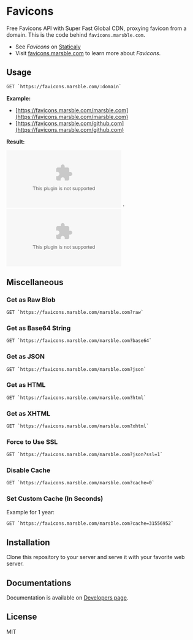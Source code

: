 Favicons
========

Free Favicons API with Super Fast Global CDN, proxying favicon from a domain. This is the code behind `favicons.marsble.com`.

 - See _Favicons_ on [Staticaly](https://www.staticaly.com/favicons)
 - Visit [favicons.marsble.com](https://favicons.marsble.com) to learn more about _Favicons_.

Usage
-----

~~~ .txt
GET `https://favicons.marsble.com/:domain`
~~~

**Example:**

 - [https://favicons.marsble.com/marsble.com](https://favicons.marsble.com/marsble.com)
 - [https://favicons.marsble.com/github.com](https://favicons.marsble.com/github.com)

**Result:**

![Marsble](https://favicons.marsble.com/marsble.com) &middot; ![GitHub](https://favicons.marsble.com/github.com)

Miscellaneous
-------------

### Get as Raw Blob

~~~ .txt
GET `https://favicons.marsble.com/marsble.com?raw`
~~~

### Get as Base64 String

~~~ .txt
GET `https://favicons.marsble.com/marsble.com?base64`
~~~

### Get as JSON

~~~ .txt
GET `https://favicons.marsble.com/marsble.com?json`
~~~

### Get as HTML

~~~ .txt
GET `https://favicons.marsble.com/marsble.com?html`
~~~

### Get as XHTML

~~~ .txt
GET `https://favicons.marsble.com/marsble.com?xhtml`
~~~

### Force to Use SSL

~~~ .txt
GET `https://favicons.marsble.com/marsble.com?json?ssl=1`
~~~

### Disable Cache

~~~ .txt
GET `https://favicons.marsble.com/marsble.com?cache=0`
~~~

### Set Custom Cache (In Seconds)

Example for 1 year:

~~~ .txt
GET `https://favicons.marsble.com/marsble.com?cache=31556952`
~~~

Installation
------------

Clone this repository to your server and serve it with your favorite web server.

Documentations
--------------

Documentation is available on [Developers page](https://developers.marsble.com/favicons).

License
-------

MIT